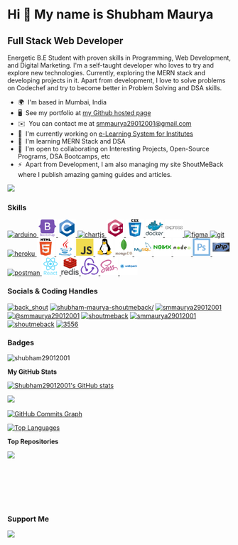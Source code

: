 Hi 👋 My name is Shubham Maurya
===============================

Full Stack Web Developer
------------------------

Energetic B.E Student with proven skills in Programming, Web Development, and Digital Marketing. I'm a self-taught developer who loves to try and explore new technologies. Currently, exploring the MERN stack and developing projects in it. Apart from development, I love to solve problems on Codechef and try to become better in Problem Solving and DSA skills.

* 🌍  I'm based in Mumbai, India
* 🖥️  See my portfolio at [my Github hosted page](http://shubham29012001.github.io/Personal-Portfolio/)
* ✉️  You can contact me at [smmaurya29012001@gmail.com](mailto:smmaurya29012001@gmail.com)
* 🚀  I'm currently working on [e-Learning System for Institutes](http://vcet-final-year-project.herokuapp.com/)
* 🧠  I'm learning MERN Stack and DSA
* 🤝  I'm open to collaborating on Interesting Projects, Open-Source Programs, DSA Bootcamps, etc
* ⚡  Apart from Development, I am also managing my site ShoutMeBack where I publish amazing gaming guides and articles.

<a href="https://www.github.com/Shubham29012001" target="_blank" rel="noreferrer"><img
src="https://img.shields.io/github/followers/Shubham29012001?logo=github&style=for-the-badge&color=0891b2&labelColor=1c1917" /></a>

### Skills
   <p align="left"> <a href="https://www.arduino.cc/" target="_blank" rel="noreferrer"> <img
                src="https://cdn.worldvectorlogo.com/logos/arduino-1.svg" alt="arduino" width="40" height="40" /> </a>
        <a href="https://getbootstrap.com" target="_blank" rel="noreferrer"> <img
                src="https://raw.githubusercontent.com/devicons/devicon/master/icons/bootstrap/bootstrap-plain-wordmark.svg"
                alt="bootstrap" width="40" height="40" /> </a> <a href="https://www.cprogramming.com/" target="_blank"
            rel="noreferrer"> <img
                src="https://raw.githubusercontent.com/devicons/devicon/master/icons/c/c-original.svg" alt="c"
                width="40" height="40" /> </a> <a href="https://www.chartjs.org" target="_blank" rel="noreferrer">
            <img src="https://www.chartjs.org/media/logo-title.svg" alt="chartjs" width="40" height="40" /> </a> <a
            href="https://www.w3schools.com/cpp/" target="_blank" rel="noreferrer"> <img
                src="https://raw.githubusercontent.com/devicons/devicon/master/icons/cplusplus/cplusplus-original.svg"
                alt="cplusplus" width="40" height="40" /> </a> <a href="https://www.w3schools.com/css/" target="_blank"
            rel="noreferrer"> <img
                src="https://raw.githubusercontent.com/devicons/devicon/master/icons/css3/css3-original-wordmark.svg"
                alt="css3" width="40" height="40" /> </a> <a href="https://www.docker.com/" target="_blank"
            rel="noreferrer"> <img
                src="https://raw.githubusercontent.com/devicons/devicon/master/icons/docker/docker-original-wordmark.svg"
                alt="docker" width="40" height="40" /> </a> <a href="https://expressjs.com" target="_blank"
            rel="noreferrer"> <img
                src="https://raw.githubusercontent.com/devicons/devicon/master/icons/express/express-original-wordmark.svg"
                alt="express" width="40" height="40" /> </a> <a href="https://www.figma.com/" target="_blank"
            rel="noreferrer"> <img src="https://www.vectorlogo.zone/logos/figma/figma-icon.svg" alt="figma" width="40"
                height="40" /> </a> <a href="https://git-scm.com/" target="_blank" rel="noreferrer"> <img
                src="https://www.vectorlogo.zone/logos/git-scm/git-scm-icon.svg" alt="git" width="40" height="40" />
        </a> <a href="https://heroku.com" target="_blank" rel="noreferrer"> <img
                src="https://www.vectorlogo.zone/logos/heroku/heroku-icon.svg" alt="heroku" width="40" height="40" />
        </a>
        <a href="https://www.w3.org/html/" target="_blank" rel="noreferrer"> <img
                src="https://raw.githubusercontent.com/devicons/devicon/master/icons/html5/html5-original-wordmark.svg"
                alt="html5" width="40" height="40" /> </a> <a href="https://www.java.com" target="_blank"
            rel="noreferrer">
            <img src="https://raw.githubusercontent.com/devicons/devicon/master/icons/java/java-original.svg" alt="java"
                width="40" height="40" /> </a> <a href="https://developer.mozilla.org/en-US/docs/Web/JavaScript"
            target="_blank" rel="noreferrer"> <img
                src="https://raw.githubusercontent.com/devicons/devicon/master/icons/javascript/javascript-original.svg"
                alt="javascript" width="40" height="40" /> </a> <a href="https://www.linux.org/" target="_blank"
            rel="noreferrer"> <img
                src="https://raw.githubusercontent.com/devicons/devicon/master/icons/linux/linux-original.svg"
                alt="linux" width="40" height="40" /> </a> <a href="https://www.mongodb.com/" target="_blank"
            rel="noreferrer"> <img
                src="https://raw.githubusercontent.com/devicons/devicon/master/icons/mongodb/mongodb-original-wordmark.svg"
                alt="mongodb" width="40" height="40" /> </a> <a href="https://www.mysql.com/" target="_blank"
            rel="noreferrer"> <img
                src="https://raw.githubusercontent.com/devicons/devicon/master/icons/mysql/mysql-original-wordmark.svg"
                alt="mysql" width="40" height="40" /> </a> <a href="https://www.nginx.com" target="_blank"
            rel="noreferrer">
            <img src="https://raw.githubusercontent.com/devicons/devicon/master/icons/nginx/nginx-original.svg"
                alt="nginx" width="40" height="40" /> </a> <a href="https://nodejs.org" target="_blank"
            rel="noreferrer"> <img
                src="https://raw.githubusercontent.com/devicons/devicon/master/icons/nodejs/nodejs-original-wordmark.svg"
                alt="nodejs" width="40" height="40" /> </a> <a href="https://www.photoshop.com/en" target="_blank"
            rel="noreferrer"> <img
                src="https://raw.githubusercontent.com/devicons/devicon/master/icons/photoshop/photoshop-line.svg"
                alt="photoshop" width="40" height="40" /> </a> <a href="https://www.php.net" target="_blank"
            rel="noreferrer"> <img
                src="https://raw.githubusercontent.com/devicons/devicon/master/icons/php/php-original.svg" alt="php"
                width="40" height="40" /> </a> <a href="https://postman.com" target="_blank" rel="noreferrer"> <img
                src="https://www.vectorlogo.zone/logos/getpostman/getpostman-icon.svg" alt="postman" width="40"
                height="40" /> </a> <a href="https://reactjs.org/" target="_blank" rel="noreferrer"> <img
                src="https://raw.githubusercontent.com/devicons/devicon/master/icons/react/react-original-wordmark.svg"
                alt="react" width="40" height="40" /> </a> <a href="https://redis.io" target="_blank" rel="noreferrer">
            <img src="https://raw.githubusercontent.com/devicons/devicon/master/icons/redis/redis-original-wordmark.svg"
                alt="redis" width="40" height="40" /> </a> <a href="https://redux.js.org" target="_blank"
            rel="noreferrer">
            <img src="https://raw.githubusercontent.com/devicons/devicon/master/icons/redux/redux-original.svg"
                alt="redux" width="40" height="40" /> </a> <a href="https://sass-lang.com" target="_blank"
            rel="noreferrer"> <img
                src="https://raw.githubusercontent.com/devicons/devicon/master/icons/sass/sass-original.svg" alt="sass"
                width="40" height="40" /> </a> <a href="https://webpack.js.org" target="_blank" rel="noreferrer"> <img
                src="https://raw.githubusercontent.com/devicons/devicon/d00d0969292a6569d45b06d3f350f463a0107b0d/icons/webpack/webpack-original-wordmark.svg"
                alt="webpack" width="40" height="40" /> </a>
    </p>
    
### Socials & Coding Handles

 <a href="https://twitter.com/back_shout" target="blank"><img align="center"
                src="https://raw.githubusercontent.com/rahuldkjain/github-profile-readme-generator/master/src/images/icons/Social/twitter.svg"
                alt="back_shout" height="30" width="40" /></a>
        <a href="https://linkedin.com/in/shubham-maurya-shoutmeback/" target="blank"><img align="center"
                src="https://raw.githubusercontent.com/rahuldkjain/github-profile-readme-generator/master/src/images/icons/Social/linked-in-alt.svg"
                alt="shubham-maurya-shoutmeback/" height="30" width="40" /></a>
        <a href="https://www.hackerrank.com/smmaurya29012001" target="blank"><img align="center"
                src="https://raw.githubusercontent.com/rahuldkjain/github-profile-readme-generator/master/src/images/icons/Social/hackerrank.svg"
                alt="smmaurya29012001" height="30" width="40" /></a>
        <a href="https://www.hackerearth.com/@smmaurya29012001" target="blank"><img align="center"
                src="https://raw.githubusercontent.com/rahuldkjain/github-profile-readme-generator/master/src/images/icons/Social/hackerearth.svg"
                alt="@smmaurya29012001" height="30" width="40" /></a>
        <a href="https://codeforces.com/profile/shoutmeback" target="blank"><img align="center"
                src="https://raw.githubusercontent.com/rahuldkjain/github-profile-readme-generator/master/src/images/icons/Social/codeforces.svg"
                alt="shoutmeback" height="30" width="40" /></a>
        <a href="https://www.leetcode.com/smmaurya29012001" target="blank"><img align="center"
                src="https://raw.githubusercontent.com/rahuldkjain/github-profile-readme-generator/master/src/images/icons/Social/leet-code.svg"
                alt="smmaurya29012001" height="30" width="40" /></a>
        <a href="https://www.codechef.com/users/shoutmeback" target="blank"><img align="center"
                src="https://cdn.jsdelivr.net/npm/simple-icons@3.1.0/icons/codechef.svg" alt="shoutmeback" height="30"
                width="40" /></a>
        <a href="https://discord.gg/3556" target="blank"><img align="center"
                src="https://raw.githubusercontent.com/rahuldkjain/github-profile-readme-generator/master/src/images/icons/Social/discord.svg"
                alt="3556" height="30" width="40" /></a>

### Badges

<p align="left"> <img src="https://komarev.com/ghpvc/?username=shubham29012001&label=Profile%20views&color=0e75b6&style=flat" alt="shubham29012001" /> </p> 

<b>My GitHub Stats</b>

<a href="http://www.github.com/Shubham29012001"><img src="https://github-readme-stats.vercel.app/api?username=Shubham29012001&show_icons=true&hide=&count_private=true&title_color=facc15&text_color=ffffff&icon_color=0891b2&bg_color=1c1917&hide_border=true&show_icons=true" alt="Shubham29012001's GitHub stats" /></a>

<a href="http://www.github.com/Shubham29012001"><img src="https://github-readme-streak-stats.herokuapp.com/?user=Shubham29012001&stroke=ffffff&background=1c1917&ring=facc15&fire=facc15&currStreakNum=ffffff&currStreakLabel=facc15&sideNums=ffffff&sideLabels=ffffff&dates=ffffff&hide_border=true" /></a>

<a href="http://www.github.com/Shubham29012001"><img src="https://activity-graph.herokuapp.com/graph?username=Shubham29012001&bg_color=1c1917&color=ffffff&line=0891b2&point=ffffff&area_color=1c1917&area=true&hide_border=true&custom_title=GitHub%20Commits%20Graph" alt="GitHub Commits Graph" /></a>

<a href="https://github.com/Shubham29012001" align="left"><img src="https://github-readme-stats.vercel.app/api/top-langs/?username=Shubham29012001&langs_count=10&title_color=facc15&text_color=ffffff&icon_color=0891b2&bg_color=1c1917&hide_border=true&locale=en&custom_title=Top%20%Languages" alt="Top Languages" /></a>

<b>Top Repositories</b>

<div width="100%" align="center"><a href="https://github.com/Shubham29012001/Online-Lecture-Details-Management-System" align="left"><img align="left" width="45%" src="https://github-readme-stats.vercel.app/api/pin/?username=Shubham29012001&repo=Online-Lecture-Details-Management-System&title_color=facc15&text_color=ffffff&icon_color=0891b2&bg_color=1c1917&hide_border=true&locale=en" /></a></div><br /><br /><br /><br /><br /><br /><br />

### Support Me

<a href="https://www.buymeacoffee.com/shubhammaurya29"><img src="https://cdn.buymeacoffee.com/buttons/v2/default-yellow.png" width="200" /></a>
